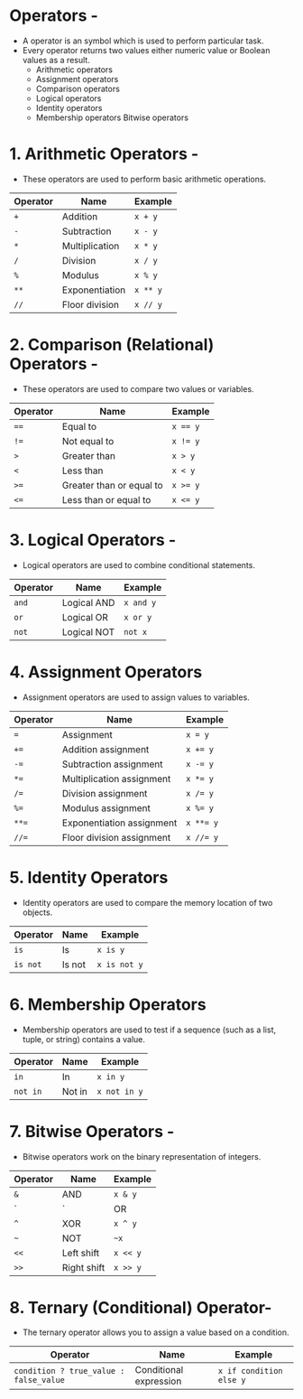 # Operators -
- A operator is an symbol which is used to perform particular task.
- Every operator returns two values either numeric value or Boolean values as a result.
  - Arithmetic operators
  - Assignment operators
  - Comparison operators
  - Logical operators
  - Identity operators
  - Membership operators Bitwise operators
 
# 1. Arithmetic Operators -
- These operators are used to perform basic arithmetic operations.


| **Operator** | **Name**        | **Example**     |
|--------------|-----------------|-----------------|
| `+`          | Addition        | `x + y`         |
| `-`          | Subtraction     | `x - y`         |
| `*`          | Multiplication  | `x * y`         |
| `/`          | Division        | `x / y`         |
| `%`          | Modulus         | `x % y`         |
| `**`         | Exponentiation  | `x ** y`        |
| `//`         | Floor division  | `x // y`        |


# 2. Comparison (Relational) Operators -
- These operators are used to compare two values or variables.

| **Operator** | **Name**           | **Example**   |
|--------------|--------------------|---------------|
| `==`         | Equal to           | `x == y`      |
| `!=`         | Not equal to       | `x != y`      |
| `>`          | Greater than       | `x > y`       |
| `<`          | Less than          | `x < y`       |
| `>=`         | Greater than or equal to | `x >= y` |
| `<=`         | Less than or equal to | `x <= y` |

# 3. Logical Operators -
- Logical operators are used to combine conditional statements.

| **Operator** | **Name**        | **Example**   |
|--------------|-----------------|---------------|
| `and`        | Logical AND     | `x and y`     |
| `or`         | Logical OR      | `x or y`      |
| `not`        | Logical NOT     | `not x`       |

# 4. Assignment Operators
- Assignment operators are used to assign values to variables.

| **Operator** | **Name**           | **Example**     |
|--------------|--------------------|-----------------|
| `=`          | Assignment         | `x = y`         |
| `+=`         | Addition assignment| `x += y`        |
| `-=`         | Subtraction assignment | `x -= y` |
| `*=`         | Multiplication assignment | `x *= y` |
| `/=`         | Division assignment | `x /= y` |
| `%=`         | Modulus assignment | `x %= y`        |
| `**=`        | Exponentiation assignment | `x **= y` |
| `//=`        | Floor division assignment | `x //= y` |

# 5. Identity Operators
- Identity operators are used to compare the memory location of two objects.

| **Operator** | **Name**        | **Example**     |
|--------------|-----------------|-----------------|
| `is`         | Is               | `x is y`        |
| `is not`     | Is not           | `x is not y`    |

# 6. Membership Operators
- Membership operators are used to test if a sequence (such as a list, tuple, or string) contains a value.

| **Operator** | **Name**        | **Example**     |
|--------------|-----------------|-----------------|
| `in`         | In              | `x in y`        |
| `not in`     | Not in          | `x not in y`    |

# 7. Bitwise Operators -
- Bitwise operators work on the binary representation of integers.

| **Operator** | **Name**        | **Example**     |
|--------------|-----------------|-----------------|
| `&`          | AND             | `x & y`         |
| `|`          | OR              | `x | y`         |
| `^`          | XOR             | `x ^ y`         |
| `~`          | NOT             | `~x`            |
| `<<`         | Left shift      | `x << y`        |
| `>>`         | Right shift     | `x >> y`        |


# 8. Ternary (Conditional) Operator-
- The ternary operator allows you to assign a value based on a condition.

| **Operator** | **Name**        | **Example**     |
|--------------|-----------------|-----------------|
| `condition ? true_value : false_value` | Conditional expression | `x if condition else y` |





















